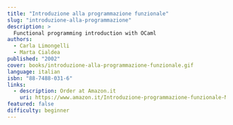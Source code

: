 ```yaml
---
title: "Introduzione alla programmazione funzionale"
slug: "introduzione-alla-programmazione"
description: >
  Functional programming introduction with OCaml
authors:
  - Carla Limongelli
  - Marta Cialdea
published: "2002"
cover: books/introduzione-alla-programmazione-funzionale.gif
language: italian
isbn: "88-7488-031-6"
links:
  - description: Order at Amazon.it
    uri: https://www.amazon.it/Introduzione-programmazione-funzionale-Marta-Cialdea/dp/8874880316
featured: false
difficulty: beginner
---
```

